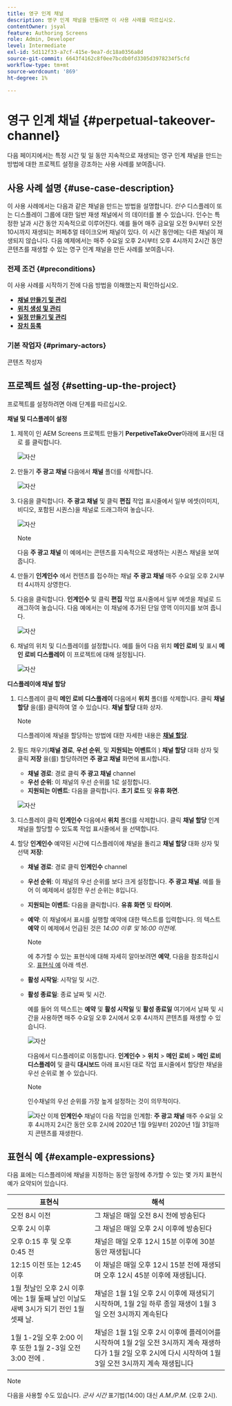 ```yaml
---
title: 영구 인계 채널
description: 영구 인계 채널을 만들려면 이 사용 사례를 따르십시오.
contentOwner: jsyal
feature: Authoring Screens
role: Admin, Developer
level: Intermediate
exl-id: 5d112f33-a7cf-415e-9ea7-dc18a0356a8d
source-git-commit: 6643f4162c8f0ee7bcdb0fd3305d3978234f5cfd
workflow-type: tm+mt
source-wordcount: '869'
ht-degree: 1%

---
```


# 영구 인계 채널 {#perpetual-takeover-channel}

다음 페이지에서는 특정 시간 및 일 동안 지속적으로 재생되는 영구 인계 채널을 만드는 방법에 대한 프로젝트 설정을 강조하는 사용 사례를 보여줍니다.

## 사용 사례 설명 {#use-case-description}

이 사용 사례에서는 다음과 같은 채널을 만드는 방법을 설명합니다. *인수* 디스플레이 또는 디스플레이 그룹에 대한 일반 재생 채널에서 의 데이터를 볼 수 있습니다. 인수는 특정한 날과 시간 동안 지속적으로 이루어진다.
예를 들어 매주 금요일 오전 9시부터 오전 10시까지 재생되는 퍼페추얼 테이크오버 채널이 있다. 이 시간 동안에는 다른 채널이 재생되지 않습니다. 다음 예제에서는 매주 수요일 오후 2시부터 오후 4시까지 2시간 동안 콘텐츠를 재생할 수 있는 영구 인계 채널을 만든 사례를 보여줍니다.

### 전제 조건 {#preconditions}

이 사용 사례를 시작하기 전에 다음 방법을 이해했는지 확인하십시오.

* **[채널 만들기 및 관리](managing-channels.md)**
* **[위치 생성 및 관리](managing-locations.md)**
* **[일정 만들기 및 관리](managing-schedules.md)**
* **[장치 등록](device-registration.md)**

### 기본 작업자 {#primary-actors}

콘텐츠 작성자

## 프로젝트 설정 {#setting-up-the-project}

프로젝트를 설정하려면 아래 단계를 따르십시오.

**채널 및 디스플레이 설정**

1. 제목이 인 AEM Screens 프로젝트 만들기 **PerpetiveTakeOver**&#x200B;아래에 표시된 대로 를 클릭합니다.

   ![자산](assets/p_usecase1.png)

1. 만들기 **주 광고 채널** 다음에서 **채널** 폴더를 삭제합니다.

   ![자산](assets/p_usecase2.png)

1. 다음을 클릭합니다. **주 광고 채널** 및 클릭 **편집** 작업 표시줄에서 일부 에셋(이미지, 비디오, 포함된 시퀀스)을 채널로 드래그하여 놓습니다.

   ![자산](assets/p_usecase3.png)


   >[!NOTE]
   >다음 **주 광고 채널** 이 예에서는 콘텐츠를 지속적으로 재생하는 시퀀스 채널을 보여 줍니다.

1. 만들기 **인계인수** 에서 컨텐츠를 접수하는 채널 **주 광고 채널** 매주 수요일 오후 2시부터 4시까지 상영한다.

1. 다음을 클릭합니다. **인계인수** 및 클릭 **편집** 작업 표시줄에서 일부 에셋을 채널로 드래그하여 놓습니다. 다음 예에서는 이 채널에 추가된 단일 영역 이미지를 보여 줍니다.

   ![자산](assets/p_usecase4.png)

1. 채널의 위치 및 디스플레이를 설정합니다. 예를 들어 다음 위치 **메인 로비** 및 표시 **메인 로비 디스플레이** 이 프로젝트에 대해 설정됩니다.

   ![자산](assets/p_usecase5.png)

**디스플레이에 채널 할당**

1. 디스플레이 클릭 **메인 로비 디스플레이** 다음에서 **위치** 폴더를 삭제합니다. 클릭 **채널 할당** 을(를) 클릭하여 열 수 있습니다. **채널 할당** 대화 상자.

   >[!NOTE]
   >디스플레이에 채널을 할당하는 방법에 대한 자세한 내용은 **[채널 할당](channel-assignment.md)**.

1. 필드 채우기(**채널 경로**, **우선 순위**, 및 **지원되는 이벤트**&#x200B;의 ) **채널 할당** 대화 상자 및 클릭 **저장** 을(를) 할당하려면 **주 광고 채널** 화면에 표시합니다.

   * **채널 경로**: 경로 클릭 **주 광고 채널** channel
   * **우선 순위**: 이 채널의 우선 순위를 1로 설정합니다.
   * **지원되는 이벤트**: 다음을 클릭합니다. **초기 로드** 및 **유휴 화면**.

   ![자산](assets/p_usecase6.png)

1. 디스플레이 클릭 **인계인수** 다음에서 **위치** 폴더를 삭제합니다. 클릭 **채널 할당** 인계 채널을 할당할 수 있도록 작업 표시줄에서 을 선택합니다.

1. 할당 **인계인수** 예약된 시간에 디스플레이에 채널을 돌리고 **채널 할당** 대화 상자 및 선택 **저장**:

   * **채널 경로**: 경로 클릭 **인계인수** channel
   * **우선 순위**: 이 채널의 우선 순위를 보다 크게 설정합니다. **주 광고 채널**. 예를 들어 이 예제에서 설정한 우선 순위는 8입니다.
   * **지원되는 이벤트**: 다음을 클릭합니다. **유휴 화면** 및 **타이머**.
   * **예약**: 이 채널에서 표시를 실행할 예약에 대한 텍스트를 입력합니다. 의 텍스트 **예약** 이 예제에서 언급된 것은 *14:00 이후 및 16:00 이전에*.

     >[!NOTE]
     >에 추가할 수 있는 표현식에 대해 자세히 알아보려면 **예약**, 다음을 참조하십시오. [표현식 예](#example-expressions) 아래 섹션.
   * **활성 시작일**: 시작일 및 시간.
   * **활성 종료일**: 종료 날짜 및 시간.

     예를 들어 의 텍스트는 **예약** 및 **활성 시작일** 및 **활성 종료일** 여기에서 날짜 및 시간을 사용하면 매주 수요일 오후 2시에서 오후 4시까지 콘텐츠를 재생할 수 있습니다.


     ![자산](assets/p_usecase7.png)

     다음에서 디스플레이로 이동합니다. **인계인수** > **위치** > **메인 로비** > **메인 로비 디스플레이** 및 클릭 **대시보드** 아래 표시된 대로 작업 표시줄에서 할당한 채널을 우선 순위로 볼 수 있습니다.

     >[!NOTE]
     >인수채널의 우선 순위를 가장 높게 설정하는 것이 의무적이다.

     ![자산](assets/p_usecase8.png)
이제 **인계인수** 채널이 다음 작업을 인계함: **주 광고 채널** 매주 수요일 오후 4시까지 2시간 동안 오후 2시에 2020년 1월 9일부터 2020년 1월 31일까지 콘텐츠를 재생한다.

## 표현식 예 {#example-expressions}

다음 표에는 디스플레이에 채널을 지정하는 동안 일정에 추가할 수 있는 몇 가지 표현식 예가 요약되어 있습니다.

| **표현식** | **해석** |
|---|---|
| 오전 8시 이전 | 그 채널은 매일 오전 8시 전에 방송된다 |
| 오후 2시 이후 | 그 채널은 매일 오후 2시 이후에 방송된다 |
| 오후 0:15 후 및 오후 0:45 전 | 채널은 매일 오후 12시 15분 이후에 30분 동안 재생됩니다 |
| 12:15 이전 또는 12:45 이후 | 이 채널은 매일 오후 12시 15분 전에 재생되며 오후 12시 45분 이후에 재생됩니다. |
| 1월 첫날인 오후 2시 이후에는 1월 둘째 날인 이날도 새벽 3시가 되기 전인 1월 셋째 날. | 채널은 1월 1일 오후 2시 이후에 재생되기 시작하며, 1월 2일 하루 종일 재생이 1월 3일 오전 3시까지 계속된다 |
| 1월 1-2일 오후 2:00 이후 또한 1월 2-3일 오전 3:00 전에 . | 채널은 1월 1일 오후 2시 이후에 플레이어를 시작하여 1월 2일 오전 3시까지 계속 재생하다가 1월 2일 오후 2시에 다시 시작하여 1월 3일 오전 3시까지 계속 재생됩니다 |

>[!NOTE]
>
>다음을 사용할 수도 있습니다. _군사 시간_ 표기법(14:00) 대신 *A.M./P.M.* (오후 2시).
